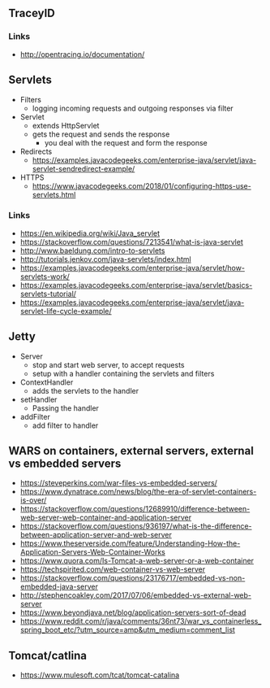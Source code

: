 ## TraceyID

### Links

- http://opentracing.io/documentation/

## Servlets

- Filters
  - logging incoming requests and outgoing responses via filter
- Servlet
  - extends HttpServlet
  - gets the request and sends the response
    - you deal with the request and form the response
- Redirects
  - https://examples.javacodegeeks.com/enterprise-java/servlet/java-servlet-sendredirect-example/
- HTTPS
  - https://www.javacodegeeks.com/2018/01/configuring-https-use-servlets.html



### Links

- https://en.wikipedia.org/wiki/Java_servlet
- https://stackoverflow.com/questions/7213541/what-is-java-servlet
- http://www.baeldung.com/intro-to-servlets
- http://tutorials.jenkov.com/java-servlets/index.html
- https://examples.javacodegeeks.com/enterprise-java/servlet/how-servlets-work/
- https://examples.javacodegeeks.com/enterprise-java/servlet/basics-servlets-tutorial/
- https://examples.javacodegeeks.com/enterprise-java/servlet/java-servlet-life-cycle-example/

## Jetty

- Server
  - stop and start web server, to accept requests
  - setup with a handler containing the servlets and filters
- ContextHandler
  - adds the servlets to the handler
- setHandler
  - Passing the handler
- addFilter
  - add filter to handler

## WARS on containers, external servers, external vs embedded servers

- https://steveperkins.com/war-files-vs-embedded-servers/
- https://www.dynatrace.com/news/blog/the-era-of-servlet-containers-is-over/
- https://stackoverflow.com/questions/12689910/difference-between-web-server-web-container-and-application-server
- https://stackoverflow.com/questions/936197/what-is-the-difference-between-application-server-and-web-server
- https://www.theserverside.com/feature/Understanding-How-the-Application-Servers-Web-Container-Works
- https://www.quora.com/Is-Tomcat-a-web-server-or-a-web-container
- https://techspirited.com/web-container-vs-web-server
- https://stackoverflow.com/questions/23176717/embedded-vs-non-embedded-java-server
- http://stephencoakley.com/2017/07/06/embedded-vs-external-web-server
- https://www.beyondjava.net/blog/application-servers-sort-of-dead
- https://www.reddit.com/r/java/comments/36nt73/war_vs_containerless_spring_boot_etc/?utm_source=amp&utm_medium=comment_list

## Tomcat/catlina

- https://www.mulesoft.com/tcat/tomcat-catalina
